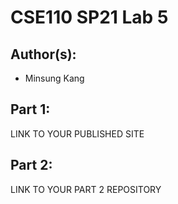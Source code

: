 # CSE110 SP21 Lab 5

## Author(s):
- Minsung Kang

## Part 1:

LINK TO YOUR PUBLISHED SITE

## Part 2:

LINK TO YOUR PART 2 REPOSITORY
